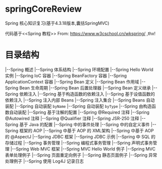 # springCoreReview
Spring 核心知识复习(基于4.3.18版本,囊括SpringMVC)

代码基于<<Spring 教程>> From: https://www.w3cschool.cn/wkspring/ ,thx!

# 目录结构

|--Spring 概述
|--Spring 体系结构
|--Spring 环境配置
|--Spring Hello World 实例
|--Spring IoC 容器
    |--Spring BeanFactory 容器
    |--Spring ApplicationContext 容器
    |--Spring Bean 定义
    |--Spring Bean 作用域
    |--Spring Bean 生命周期
    |--Spring Bean 后置处理器
    |--Spring Bean 定义继承
|--Spring 依赖注入
    |--Spring 基于构造函数的依赖注入
    |--Spring 基于设值函数的依赖注入
    |--Spring 注入内部 Beans
    |--Spring 注入集合
|--Spring Beans 自动装配
    |--Spring 自动装配 `byName`
    |--Spring 自动装配 `byType`
    |--Spring 由构造函数自动装配
|--Spring 基于注解的配置
    |--Spring @Required 注释
    |--Spring @Autowired 注释
    |--Spring @Qualifier 注释
    |--Spring JSR-250 注释
    |--Spring 基于 Java 的配置
    |--Spring 中的事件处理
    |--Spring 中的自定义事件
|--Spring 框架的 AOP
    |--Spring 中基于 AOP 的 XML架构
    |--Spring 中基于 AOP 的 @AspectJ
|--Spring JDBC 框架
    |--Spring JDBC 示例
    |--Spring 中 SQL 的存储过程
|--Spring 事务管理
    |--Spring 编程式事务管理
    |--Spring 声明式事务管理
|--Spring Web MVC 框架
    |--Spring MVC Hello World 例子
    |--Spring MVC 表单处理例子
    |--Spring 页面重定向例子
    |--Spring 静态页面例子
    |--Spring 异常处理例子
    |--Spring 使用 Log4J 记录日志
